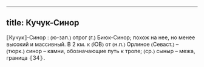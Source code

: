 
---
title: Кучук-Синор
---
⟦Кучук⟧-Синор
: ⦅ю-зап.⦆ отрог ⦅г.⦆ Биюк-Синор; похож на нее, но менее высокий и массивный. В 2 км. к ⦅ЮВ⦆ от ⦅н.п.⦆ Орлиное ⦅Севаст.⦆ – ⦅тюрк.⦆ синор – камни, обозначающие путь к тропе; ⦅ср.⦆ сыныр – межа, граница ⦃З4⦄.
